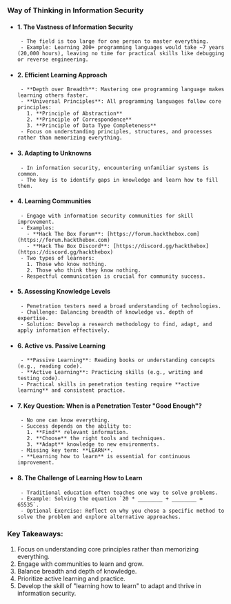 ### Way of Thinking in Information Security
- #### 1. **The Vastness of Information Security**
	   - The field is too large for one person to master everything.
	   - Example: Learning 200+ programming languages would take ~7 years (20,000 hours), leaving no time for practical skills like debugging or reverse engineering.
- #### 2. **Efficient Learning Approach**
	   - **Depth over Breadth**: Mastering one programming language makes learning others faster.
	   - **Universal Principles**: All programming languages follow core principles:
	     1. **Principle of Abstraction**
	     2. **Principle of Correspondence**
	     3. **Principle of Data Type Completeness**
	   - Focus on understanding principles, structures, and processes rather than memorizing everything.
- #### 3. **Adapting to Unknowns**
	   - In information security, encountering unfamiliar systems is common.
	   - The key is to identify gaps in knowledge and learn how to fill them.
- #### 4. **Learning Communities**
	   - Engage with information security communities for skill improvement.
	   - Examples:
	     - **Hack The Box Forum**: [https://forum.hackthebox.com](https://forum.hackthebox.com)
	     - **Hack The Box Discord**: [https://discord.gg/hackthebox](https://discord.gg/hackthebox)
	   - Two types of learners:
	     1. Those who know nothing.
	     2. Those who think they know nothing.
	   - Respectful communication is crucial for community success.
- #### 5. **Assessing Knowledge Levels**
	   - Penetration testers need a broad understanding of technologies.
	   - Challenge: Balancing breadth of knowledge vs. depth of expertise.
	   - Solution: Develop a research methodology to find, adapt, and apply information effectively.
- #### 6. **Active vs. Passive Learning**
	   - **Passive Learning**: Reading books or understanding concepts (e.g., reading code).
	   - **Active Learning**: Practicing skills (e.g., writing and testing code).
	   - Practical skills in penetration testing require **active learning** and consistent practice.
- #### 7. **Key Question: When is a Penetration Tester "Good Enough"?**
	   - No one can know everything.
	   - Success depends on the ability to:
	     1. **Find** relevant information.
	     2. **Choose** the right tools and techniques.
	     3. **Adapt** knowledge to new environments.
	   - Missing key term: **LEARN**.
	   - **Learning how to learn** is essential for continuous improvement.
- #### 8. **The Challenge of Learning How to Learn**
	   - Traditional education often teaches one way to solve problems.
	   - Example: Solving the equation `20 * ________ + ________ = 65535`.
	   - Optional Exercise: Reflect on why you chose a specific method to solve the problem and explore alternative approaches.



### Key Takeaways:
1. Focus on understanding core principles rather than memorizing everything.
2. Engage with communities to learn and grow.
3. Balance breadth and depth of knowledge.
4. Prioritize active learning and practice.
5. Develop the skill of "learning how to learn" to adapt and thrive in information security.